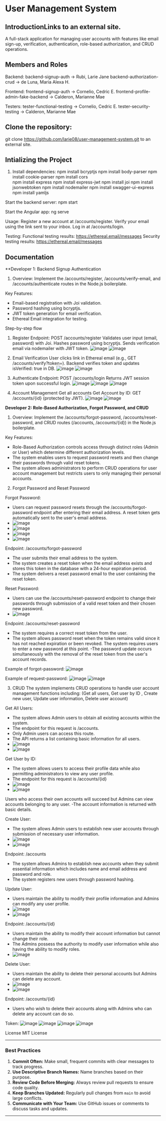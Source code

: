 # User Management System
## IntroductionLinks to an external site.
A full-stack application for managing user accounts with features like email sign-up, verification, authentication, role-based authorization, and CRUD operations.

## Members and Roles

Backend:
backend-signup-auth -> Rubi, Larie Jane
backend-authorization-crud -> de Luna, Maria Alexa H.

Frontend:
frontend-signup-auth -> Cornelio, Cedric E.
frontend-profile-admin-fake-backend -> Calderon, Marianne Mae

Testers:
tester-functional-testing -> Cornelio, Cedric E.
tester-security-testing -> Calderon, Marianne Mae

## Clone the repository:
git clone https://github.com/larie08/user-management-system.git to an external site.

## Intializing the Project

1. Install dependencies:
npm install bcryptjs
npm install body-parser
npm install cookie-parser
npm install cors   
npm install express
npm install express-jwt
npm install joi
npm install jsonwebtoken
npm install nodemailer
npm install swagger-ui-express
npm install yamljs

Start the backend server:
npm start

Start the Angular app:
ng serve

Usage:
Register a new account at /accounts/register.
Verify your email using the link sent to your inbox.
Log in at /accounts/login.

Testing: 
Functional testing results: https://ethereal.email/messages
Security testing results: https://ethereal.email/messages

## Documentation

**Developer 1: Backend Signup Authentication
1. Overview:
Implement the /accounts/register, /accounts/verify-email, and /accounts/authenticate routes in the Node.js boilerplate.

Key Features: 
- Email-based registration with Joi validation. 
- Password hashing using bcryptjs.
- JWT token generation for email verification.
- Ethereal Email integration for testing.

Step-by-step flow
1. Register
   Endpoint: POST /accounts/register
   Validates user input (email, password) with Joi.
   Hashes password using bcryptjs.
   Sends verification email via nodemailer with JWT token.
   ![image](https://github.com/user-attachments/assets/ecebaa7e-410f-4148-aae5-1194c358c713)
   ![image](https://github.com/user-attachments/assets/629caa83-1495-4f0a-bbf5-f8754cbccf92)

   
3. Email Verification
   User clicks link in Ethereal email (e.g., GET /accounts/verify?token=<JWT>).
   Backend verifies token and updates isVerified: true in DB.
   ![image](https://github.com/user-attachments/assets/c35bfc86-a416-4fbc-aac5-330dcfe55940)
   ![image](https://github.com/user-attachments/assets/a4f0b815-e7f7-4a2f-8ce6-0262af7f019f)

4. Authenticate
   Endpoint: POST /accounts/login
   Returns JWT session token upon successful login.
   ![image](https://github.com/user-attachments/assets/21b46d3f-d1ef-47a8-90d8-b701d075c892)
   ![image](https://github.com/user-attachments/assets/6c028d94-0da5-4d00-bc20-733339ed1759)
   ![image](https://github.com/user-attachments/assets/722e35b5-677d-4a4b-b9fb-548fbdd3a579)

6. Account Management
   Get all accounts
   Get Account by ID: GET /accounts/{id} (protected by JWT).
   ![image](https://github.com/user-attachments/assets/ddc37418-7390-44d2-9799-47dda33064ab)
   ![image](https://github.com/user-attachments/assets/24ec0563-372f-464a-be9d-df175c6437dc)

**Developer 2: Role-Based Authorization, Forgot Password, and CRUD**

1. Overview: 
Implement the /accounts/forgot-password, /accounts/reset-password, and CRUD routes (/accounts, /accounts/{id}) in the Node.js boilerplate.

Key Features: 
- Role-Based Authorization controls access through distinct roles (Admin or User) which determine different authorization levels.
- The system enables users to request password resets and then change their passwords through valid reset tokens.
- The system allows administrators to perform CRUD operations for user account management but restricts users to only managing their personal accounts.

2. Forgot Password and Reset Password

Forgot Password:
- Users can request password resets through the /accounts/forgot-password endpoint after entering their email address. A reset token gets automatically sent to the user's email address.
- ![image](https://github.com/user-attachments/assets/e7e782a2-c739-4676-8a64-821454075b00)
- ![image](https://github.com/user-attachments/assets/f28a7683-2134-401a-a84f-a0f81631edb6)
- ![image](https://github.com/user-attachments/assets/1e3fc7a6-22ea-4a6d-a477-0c02f1ee6590)
- ![image](https://github.com/user-attachments/assets/3085b7f6-89d9-4674-8064-70af5d3382cb)

Endpoint: /accounts/forgot-password
- The user submits their email address to the system.
- The system creates a reset token when the email address exists and stores this token in the database with a 24-hour expiration period.
- The system delivers a reset password email to the user containing the reset token.

Reset Password:
- Users can use the /accounts/reset-password endpoint to change their passwords through submission of a valid reset token and their chosen new password.
- ![image](https://github.com/user-attachments/assets/9c2db2fe-313f-44a4-84cf-d4f680b11c54)

Endpoint: /accounts/reset-password
- The system requires a correct reset token from the user.
- The system allows password reset when the token remains valid since it has not reached expiration or been revoked. The system requires users to enter a new password at this point.
-The password update occurs simultaneously with the removal of the reset token from the user's account records.

Example of forgot-password: 
![image](https://github.com/user-attachments/assets/e939b39a-ce00-4c9f-86a8-e262932e478f)

Example of request-password: 
![image](https://github.com/user-attachments/assets/34015fb2-e3a8-466c-b829-acf67500cfd0)
![image](https://github.com/user-attachments/assets/4b191a0d-5c4f-468f-873e-7a0f33f552d2)


3. CRUD 
The system implements CRUD operations to handle user account management functions including: (Get  all users, Get user by ID , Create new user, Update user information, Delete user account)

Get All Users:
- The system allows Admin users to obtain all existing accounts within the system.
- The endpoint  for this request is /accounts.
- Only Admin users can access this route.
- The API returns a list  containing basic information for all users.
- ![image](https://github.com/user-attachments/assets/82e0e4bf-1142-4612-9917-06670e60bfd6)
- ![image](https://github.com/user-attachments/assets/e9e7126f-c5ec-4695-aa91-594933158220)

Get User by ID:
- The system allows users to access their profile  data while also permitting administrators to view any user profile.
- The endpoint for this request is  /accounts/{id}
- ![image](https://github.com/user-attachments/assets/a8b435c9-d836-4eab-be97-d162c8ee2714)
- ![image](https://github.com/user-attachments/assets/1585618b-3e6d-4d4c-9b86-561ef2224002)

Users who access their own accounts will succeed but Admins can view accounts belonging to any user.
-The account information is returned with basic details.

Create User:
- The system allows Admin users to establish  new user accounts through submission of necessary user information.
- ![image](https://github.com/user-attachments/assets/c67ab91a-dfe1-4c90-8613-2ee2b6a49653)
- ![image](https://github.com/user-attachments/assets/c37def83-2da3-4c60-b01e-9c8b82bfe488)

Endpoint: /accounts
- The system allows Admins  to establish new accounts when they submit essential information which includes name and email address and password and role.
- The system registers new users through password hashing.

Update User:
- Users maintain the ability to modify their profile  information and Admins can modify any user profile.
- ![image](https://github.com/user-attachments/assets/9d3e751f-48c9-4251-942e-0f8cbf1490b4)
- ![image](https://github.com/user-attachments/assets/104f7ac2-e887-4fd9-85b0-1efceb4b635b)

Endpoint: /accounts/{id}
- Users maintain the  ability to modify their account information but cannot change their role.
- The Admins possess the authority to modify  user information while also having the ability to modify roles.
- ![image](https://github.com/user-attachments/assets/9ede45bc-3dcc-4e52-aa10-32b6d698eea7)

Delete User:
- Users maintain the ability to delete  their personal accounts but Admins can delete any account.
- ![image](https://github.com/user-attachments/assets/986e1c5a-b53b-47dc-a073-3e03d042cd84)
- ![image](https://github.com/user-attachments/assets/e1334d9a-541a-4fe9-a2bf-f09f62155990)

Endpoint: /accounts/{id}
- Users who  wish to delete their accounts along with Admins who can delete any account can do so.

Token: 
![image](https://github.com/user-attachments/assets/e76f6b0c-a3cb-40d4-b665-035a6a858314)
![image](https://github.com/user-attachments/assets/8057b50a-9bdf-4c85-a0a7-767780b45f7a)
![image](https://github.com/user-attachments/assets/759a0605-ec73-4c9a-8855-b104639b700c)
![image](https://github.com/user-attachments/assets/e1fd16f7-dfb0-4548-a19e-0c1b5ea40db7)

   

License
MIT License

---
### **Best Practices**
1. **Commit Often:** Make small, frequent commits with clear messages to track progress.
2. **Use Descriptive Branch Names:** Name branches based on their purpose.
3. **Review Code Before Merging:** Always review pull requests to ensure code quality.
4. **Keep Branches Updated:** Regularly pull changes from `main` to avoid large conflicts.
5. **Communicate with Your Team:** Use GitHub issues or comments to discuss tasks and updates.
---
